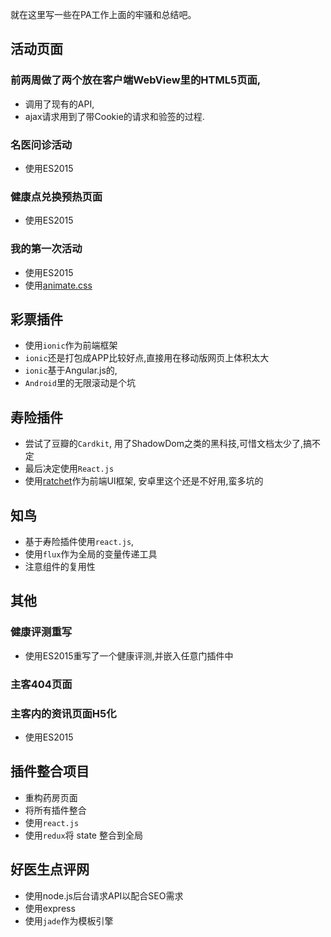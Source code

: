 就在这里写一些在PA工作上面的牢骚和总结吧。

## 活动页面
### 前两周做了两个放在客户端WebView里的HTML5页面,
* 调用了现有的API,
* ajax请求用到了带Cookie的请求和验签的过程.

### 名医问诊活动
* 使用ES2015

### 健康点兑换预热页面
* 使用ES2015

### 我的第一次活动
* 使用ES2015
* 使用[animate.css](https://daneden.github.io/animate.css/)

## 彩票插件
* 使用`ionic`作为前端框架
* `ionic`还是打包成APP比较好点,直接用在移动版网页上体积太大
* `ionic`基于Angular.js的,
* `Android`里的无限滚动是个坑

## 寿险插件
* 尝试了豆瓣的`Cardkit`, 用了ShadowDom之类的黑科技,可惜文档太少了,搞不定
* 最后决定使用`React.js`
* 使用[ratchet](http://goratchet.com/)作为前端UI框架, 安卓里这个还是不好用,蛮多坑的

## 知鸟
* 基于寿险插件使用`react.js`,
* 使用`flux`作为全局的变量传递工具
* 注意组件的复用性

## 其他
### 健康评测重写
* 使用ES2015重写了一个健康评测,并嵌入任意门插件中

### 主客404页面

### 主客内的资讯页面H5化
* 使用ES2015

## 插件整合项目
* 重构药房页面
* 将所有插件整合
* 使用`react.js`
* 使用`redux`将 state 整合到全局

## 好医生点评网
* 使用node.js后台请求API以配合SEO需求
* 使用express
* 使用`jade`作为模板引擎
